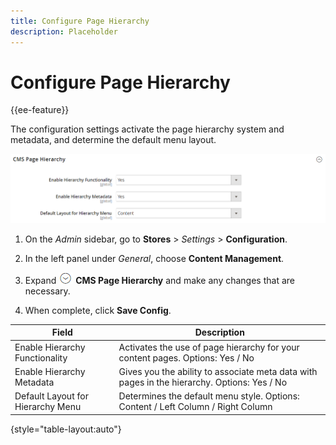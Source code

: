 ```yaml
---
title: Configure Page Hierarchy
description: Placeholder
---
```

# Configure Page Hierarchy

{{ee-feature}}

The configuration settings activate the page hierarchy system and metadata, and determine the default menu layout.

![CMS Page Hierarchy](./assets/content-management-cms-page-hierarchy.png)<!-- zoom -->

1. On the _Admin_ sidebar, go to **Stores** > _Settings_ > **Configuration**.

1. In the left panel under _General_, choose **Content Management**.

1. Expand ![Expansion selector](../assets/icon-display-expand.png) **CMS Page Hierarchy**  and make any changes that are necessary.

1. When complete, click **Save Config**.

|Field|Description|
|--- |--- |
|Enable Hierarchy Functionality|Activates the use of page hierarchy for your content pages. Options: Yes / No|
|Enable Hierarchy Metadata|Gives you the ability to associate meta data with pages in the hierarchy. Options: Yes / No|
|Default Layout for Hierarchy Menu|Determines the default menu style. Options: Content / Left Column / Right Column|

{style="table-layout:auto"}
